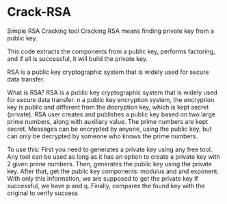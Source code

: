 # Crack-RSA
Simple RSA Cracking tool
Cracking RSA means finding private key from a public key.
 
This code extracts the components from a public key, performs factoring, and if all is successful, it will build the private key.

RSA is a public key cryptographic system that is widely used for secure data transfer.

What is RSA?
RSA is a public key cryptographic system that is widely used for secure data transfer.
n a public key encryption system, the encryption key is public and different from the decryption key, which is kept secret (private). 
RSA user creates and publishes a public key based on two large prime numbers, along with auxiliary value. The prime numbers are kept secret. 
Messages can be encrypted by anyone, using the public key, but can only be decrypted by someone who knows the prime numbers.

To use this:
First you need to generates a private key using any free tool. Any tool can be used as long as it has an option to create a private key with 2 given prime numbers.
Then, generates the public key using the private key.
After that, get the public key components: modulus and and exponent. 
With only this information, we are supposed to get the private key
If successful, we have p and q.
Finally, compares the found key with the original to verify success
